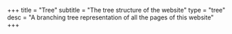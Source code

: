 +++
title = "Tree"
subtitle = "The tree structure of the website"
type = "tree"
desc = "A branching tree representation of all the pages of this website"
+++
